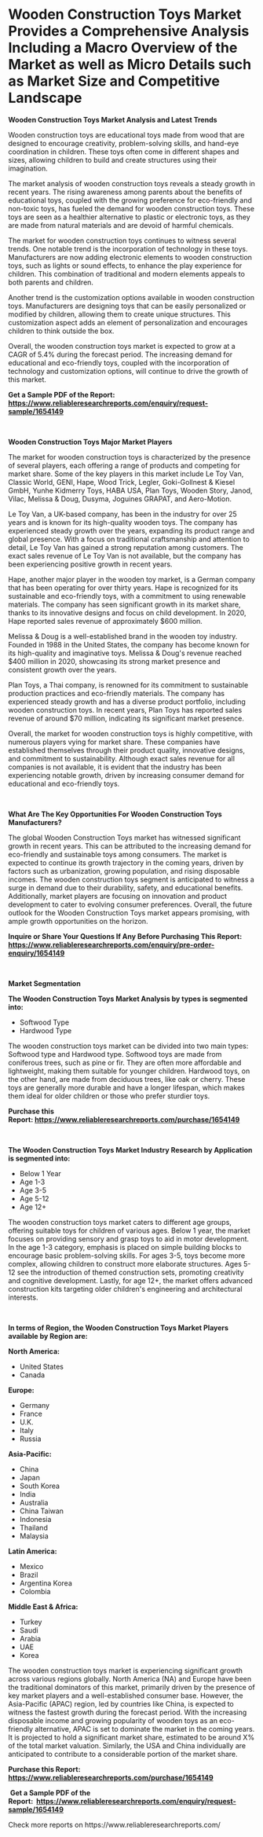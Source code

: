 <p><h1>Wooden Construction Toys Market Provides a Comprehensive Analysis Including a Macro Overview of the Market as well as Micro Details such as Market Size and Competitive Landscape</h1></p><p><strong>Wooden Construction Toys Market Analysis and Latest Trends</strong></p>
<p><p>Wooden construction toys are educational toys made from wood that are designed to encourage creativity, problem-solving skills, and hand-eye coordination in children. These toys often come in different shapes and sizes, allowing children to build and create structures using their imagination.</p><p>The market analysis of wooden construction toys reveals a steady growth in recent years. The rising awareness among parents about the benefits of educational toys, coupled with the growing preference for eco-friendly and non-toxic toys, has fueled the demand for wooden construction toys. These toys are seen as a healthier alternative to plastic or electronic toys, as they are made from natural materials and are devoid of harmful chemicals.</p><p>The market for wooden construction toys continues to witness several trends. One notable trend is the incorporation of technology in these toys. Manufacturers are now adding electronic elements to wooden construction toys, such as lights or sound effects, to enhance the play experience for children. This combination of traditional and modern elements appeals to both parents and children.</p><p>Another trend is the customization options available in wooden construction toys. Manufacturers are designing toys that can be easily personalized or modified by children, allowing them to create unique structures. This customization aspect adds an element of personalization and encourages children to think outside the box.</p><p>Overall, the wooden construction toys market is expected to grow at a CAGR of 5.4% during the forecast period. The increasing demand for educational and eco-friendly toys, coupled with the incorporation of technology and customization options, will continue to drive the growth of this market.</p></p>
<p><strong>Get a Sample PDF of the Report:&nbsp; <a href="https://www.reliableresearchreports.com/enquiry/request-sample/1654149">https://www.reliableresearchreports.com/enquiry/request-sample/1654149</a></strong></p>
<p>&nbsp;</p>
<p><strong>Wooden Construction Toys Major Market Players</strong></p>
<p><p>The market for wooden construction toys is characterized by the presence of several players, each offering a range of products and competing for market share. Some of the key players in this market include Le Toy Van, Classic World, GENI, Hape, Wood Trick, Legler, Goki-Gollnest & Kiesel GmbH, Yunhe Kidmerry Toys, HABA USA, Plan Toys, Wooden Story, Janod, Vilac, Melissa & Doug, Dusyma, Joguines GRAPAT, and Aero-Motion.</p><p>Le Toy Van, a UK-based company, has been in the industry for over 25 years and is known for its high-quality wooden toys. The company has experienced steady growth over the years, expanding its product range and global presence. With a focus on traditional craftsmanship and attention to detail, Le Toy Van has gained a strong reputation among customers. The exact sales revenue of Le Toy Van is not available, but the company has been experiencing positive growth in recent years.</p><p>Hape, another major player in the wooden toy market, is a German company that has been operating for over thirty years. Hape is recognized for its sustainable and eco-friendly toys, with a commitment to using renewable materials. The company has seen significant growth in its market share, thanks to its innovative designs and focus on child development. In 2020, Hape reported sales revenue of approximately $600 million.</p><p>Melissa & Doug is a well-established brand in the wooden toy industry. Founded in 1988 in the United States, the company has become known for its high-quality and imaginative toys. Melissa & Doug's revenue reached $400 million in 2020, showcasing its strong market presence and consistent growth over the years.</p><p>Plan Toys, a Thai company, is renowned for its commitment to sustainable production practices and eco-friendly materials. The company has experienced steady growth and has a diverse product portfolio, including wooden construction toys. In recent years, Plan Toys has reported sales revenue of around $70 million, indicating its significant market presence.</p><p>Overall, the market for wooden construction toys is highly competitive, with numerous players vying for market share. These companies have established themselves through their product quality, innovative designs, and commitment to sustainability. Although exact sales revenue for all companies is not available, it is evident that the industry has been experiencing notable growth, driven by increasing consumer demand for educational and eco-friendly toys.</p></p>
<p>&nbsp;</p>
<p><strong>What Are The Key Opportunities For Wooden Construction Toys Manufacturers?</strong></p>
<p><p>The global Wooden Construction Toys market has witnessed significant growth in recent years. This can be attributed to the increasing demand for eco-friendly and sustainable toys among consumers. The market is expected to continue its growth trajectory in the coming years, driven by factors such as urbanization, growing population, and rising disposable incomes. The wooden construction toys segment is anticipated to witness a surge in demand due to their durability, safety, and educational benefits. Additionally, market players are focusing on innovation and product development to cater to evolving consumer preferences. Overall, the future outlook for the Wooden Construction Toys market appears promising, with ample growth opportunities on the horizon.</p></p>
<p><strong>Inquire or Share Your Questions If Any Before Purchasing This Report: <a href="https://www.reliableresearchreports.com/enquiry/pre-order-enquiry/1654149">https://www.reliableresearchreports.com/enquiry/pre-order-enquiry/1654149</a></strong></p>
<p>&nbsp;</p>
<p><strong>Market Segmentation</strong></p>
<p><strong>The Wooden Construction Toys Market Analysis by types is segmented into:</strong></p>
<p><ul><li>Softwood Type</li><li>Hardwood Type</li></ul></p>
<p><p>The wooden construction toys market can be divided into two main types: Softwood type and Hardwood type. Softwood toys are made from coniferous trees, such as pine or fir. They are often more affordable and lightweight, making them suitable for younger children. Hardwood toys, on the other hand, are made from deciduous trees, like oak or cherry. These toys are generally more durable and have a longer lifespan, which makes them ideal for older children or those who prefer sturdier toys.</p></p>
<p><strong>Purchase this Report:&nbsp;<a href="https://www.reliableresearchreports.com/purchase/1654149">https://www.reliableresearchreports.com/purchase/1654149</a></strong></p>
<p>&nbsp;</p>
<p><strong>The Wooden Construction Toys Market Industry Research by Application is segmented into:</strong></p>
<p><ul><li>Below 1 Year</li><li>Age 1-3</li><li>Age 3-5</li><li>Age 5-12</li><li>Age 12+</li></ul></p>
<p><p>The wooden construction toys market caters to different age groups, offering suitable toys for children of various ages. Below 1 year, the market focuses on providing sensory and grasp toys to aid in motor development. In the age 1-3 category, emphasis is placed on simple building blocks to encourage basic problem-solving skills. For ages 3-5, toys become more complex, allowing children to construct more elaborate structures. Ages 5-12 see the introduction of themed construction sets, promoting creativity and cognitive development. Lastly, for age 12+, the market offers advanced construction kits targeting older children's engineering and architectural interests.</p></p>
<p>&nbsp;</p>
<p><strong>In terms of Region, the Wooden Construction Toys Market Players available by Region are:</strong></p>
<p>
    <p> <strong> North America: </strong>
        <ul>
            <li>United States</li>
            <li>Canada</li>
        </ul>
        </p> 
    <p> <strong> Europe: </strong>
        <ul>
            <li>Germany</li>
            <li>France</li>
            <li>U.K.</li>
            <li>Italy</li>
            <li>Russia</li>
        </ul>
        </p> 
    <p> <strong> Asia-Pacific: </strong>
        <ul>
            <li>China</li>
            <li>Japan</li>
            <li>South Korea</li>
            <li>India</li>
            <li>Australia</li>
            <li>China Taiwan</li>
            <li>Indonesia</li>
            <li>Thailand</li>
            <li>Malaysia</li>
        </ul>
        </p> 
    <p> <strong> Latin America: </strong>
        <ul>
            <li>Mexico</li>
            <li>Brazil</li>
            <li>Argentina Korea</li>
            <li>Colombia</li>
        </ul>
        </p> 
    <p> <strong> Middle East & Africa: </strong>
        <ul>
            <li>Turkey</li>
            <li>Saudi</li>
            <li>Arabia</li>
            <li>UAE</li>
            <li>Korea</li>
        </ul>
    </p>
    </p>
<p><p>The wooden construction toys market is experiencing significant growth across various regions globally. North America (NA) and Europe have been the traditional dominators of this market, primarily driven by the presence of key market players and a well-established consumer base. However, the Asia-Pacific (APAC) region, led by countries like China, is expected to witness the fastest growth during the forecast period. With the increasing disposable income and growing popularity of wooden toys as an eco-friendly alternative, APAC is set to dominate the market in the coming years. It is projected to hold a significant market share, estimated to be around X% of the total market valuation. Similarly, the USA and China individually are anticipated to contribute to a considerable portion of the market share.</p></p>
<p><strong>Purchase this Report: <a href="https://www.reliableresearchreports.com/purchase/1654149">https://www.reliableresearchreports.com/purchase/1654149</a></strong></p>
<p>&nbsp;<strong>Get a Sample PDF of the Report:&nbsp;&nbsp;<a href="https://www.reliableresearchreports.com/enquiry/request-sample/1654149">https://www.reliableresearchreports.com/enquiry/request-sample/1654149</a></strong></p>
<p><strong></strong></p>
<p>Check more reports on https://www.reliableresearchreports.com/</p>